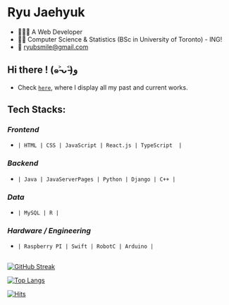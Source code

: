 # Ryu Jaehyuk
- 👨🏻‍💻 A Web Developer
- 👨‍🎓 Computer Science & Statistics (BSc in University of Toronto) - ING!
- 📧 ryubsmile@gmail.com

## Hi there ! (๑˃̵ᴗ˂̵)و 

- Check [`here`](https://ryubsmile.github.io/webface/), where I display all my past and current works.

## Tech Stacks:

### *Frontend*
- `| HTML | CSS | JavaScript | React.js | TypeScript  |`

### *Backend*
- `| Java | JavaServerPages | Python | Django | C++ |`

### *Data*
- `| MySQL | R |`

### *Hardware / Engineering*
- `| Raspberry PI | Swift | RobotC | Arduino |`

## 

[![GitHub Streak](http://github-readme-streak-stats.herokuapp.com?user=ryubsmile&theme=dark&background=000000)](https://git.io/streak-stats)


[![Top Langs](https://github-readme-stats.vercel.app/api/top-langs/?username=ryubsmile&layout=compact&theme=vision-friendly-dark)](https://github.com/anuraghazra/github-readme-stats)

[![Hits](https://hits.seeyoufarm.com/api/count/incr/badge.svg?url=https%3A%2F%2Fgithub.com%2Fryubsmile%2F&count_bg=%23CFA400&title_bg=%230D0D0D&icon=deliveroo.svg&icon_color=%23FBCB48&title=hits&edge_flat=false)](https://hits.seeyoufarm.com)  
